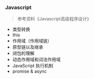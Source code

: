 ### Javascript

> 参考资料《Javascript高级程序设计》

- 类型转换
- this
- 作用域（作用域链）
- 原型链以及继承
- 闭包的理解
- 动态作用域和词法作用域
- JavaScript 执行机制
- promise & async
